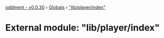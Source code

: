 [oddment - v0.0.30](../README.md) › [Globals](../globals.md) › ["lib/player/index"](_lib_player_index_.md)

# External module: "lib/player/index"


